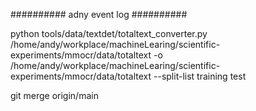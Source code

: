 
########## adny event log ##########

python tools/data/textdet/totaltext_converter.py /home/andy/workplace/machineLearing/scientific-experiments/mmocr/data/totaltext -o /home/andy/workplace/machineLearing/scientific-experiments/mmocr/data/totaltext --split-list training test


git merge origin/main  